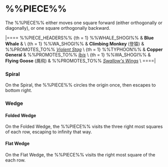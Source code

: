 # %%PIECE%%

The %%PIECE%% either moves one square forward (either orthogonally
or diagonally), or one square orthogonally backward.

|====
%%PIECE_HEADERS%%
{th = 1}  %%WHALE_SHOGI%%
       &  **Blue Whale**
       &  \\
{th = 1}  %%WA_SHOGI%%
       &  **Climbing Monkey** (&#x767B;&#x733F;)
       &  %%PROMOTES_TO%%
          [*Violent Stag*](silver_general.html?piece=violent_stag) \\
{th = 1}  %%TYPHOON%%
       &  **Copper General**
       &  %%PROMOTES_TO%% [*Ibis*](dragon_king.html?piece=ibis) \\
{th = 1}  %%WA_SHOGI%%
       &  **Flying Goose** (&#x9CEB;&#x98DB;)
       &  %%PROMOTES_TO%%
          [*Swallow's Wings*](swallows_wings.html) \\
====|

### Spiral

On the Spiral, the %%PIECE%% circles the origin once,
then escapes to bottom right.

### Wedge

#### Folded Wedge

On the Folded Wedge, the %%PIECE%% visits the three right
most squares of each row, escaping to infinity that way.

#### Flat Wedge

On the Flat Wedge, the %%PIECE%% visits the right most
square of the each row.

